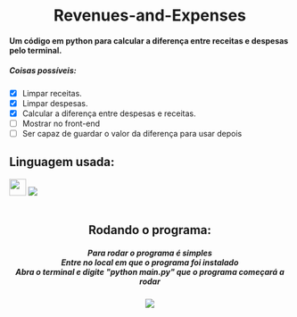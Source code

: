 <h1 align="center">Revenues-and-Expenses</h1>


<h4>Um código em python para calcular a diferença entre receitas e despesas pelo terminal.</h4>

<h5>Coisas possíveis:</h5>

- [x] Limpar receitas.
- [x] Limpar despesas.
- [x] Calcular a diferença entre despesas e receitas.
- [ ] Mostrar no front-end
- [ ] Ser capaz de guardar o valor da diferença para usar depois

<h2>Linguagem usada:</h2>
<div>
<img src="https://cdn.jsdelivr.net/gh/devicons/devicon/icons/python/python-plain.svg" width=30px height=30px />
<img src="https://img.shields.io/static/v1?label=programming language&message=Python&color=ADFF2F&style=flat"/>
</div>
<br/>
<section align="center">
<h2>Rodando o programa:</h2>
<h5 align="center">
Para rodar o programa é simples<br/>
Entre no local em que o programa foi instalado<br/> 
Abra o terminal e digite "python main.py" que o programa começará a rodar
</h5>
<img src="https://user-images.githubusercontent.com/97197486/205441792-b311e30f-51a5-46b8-82ec-2bac1e91b1dd.png"/>
</section>
